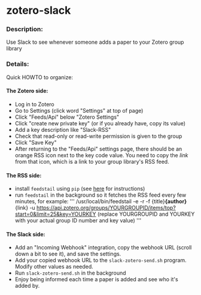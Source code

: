zotero-slack
============

### Description:
Use Slack to see whenever someone adds a paper to your Zotero group library

### Details:

Quick HOWTO to organize:


#### The Zotero side:

- Log in to Zotero
- Go to Settings (click word "Settings" at top of page)
- Click "Feeds/Api" below "Zotero Settings"
- Click "create new private key" (or if you already have, copy its value)
- Add a key description like "Slack-RSS"
- Check that read-only or read-write permission is given to the group
- Click "Save Key"
- After returning to the "Feeds/Api" settings page, there should be an orange RSS icon next to the key code value. You need to copy the *link* from that icon, which is a link to your group library's RSS feed.

#### The RSS side:

- install `feedstail` using `pip` (see [here](https://github.com/pmcarlton/pubmed-rss-twitter) for instructions)
- run `feedstail` in the background so it fetches the RSS feed every few minutes, for example:
'''
  /usr/local/bin/feedstail -e -r -f {title}__{author}__{link} -u https://api.zotero.org/groups/YOURGROUPID/items/top?start=0&limit=25&key=YOURKEY
  (replace YOURGROUPID and YOURKEY with your actual group ID number and key value)
'''
#### The Slack side:

- Add an "Incoming Webhook" integration, copy the webhook URL (scroll down a bit to see it), and save the settings.
- Add your copied webhook URL to the `slack-zotero-send.sh` program. Modify other values as needed.
- Run `slack-zotero-send.sh` in the background
- Enjoy being informed each time a paper is added and see who it's added by.
